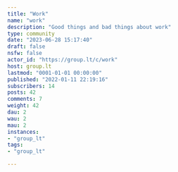 ```yaml
---
title: "Work" 
name: "work"
description: "Good things and bad things about work"
type: community
date: "2023-06-28 15:17:40"
draft: false
nsfw: false
actor_id: "https://group.lt/c/work"
host: group.lt
lastmod: "0001-01-01 00:00:00"
published: "2022-01-11 22:19:16"
subscribers: 14
posts: 42
comments: 7
weight: 42
dau: 2
wau: 2
mau: 2
instances:
- "group_lt"
tags: 
- "group_lt"

---
```


